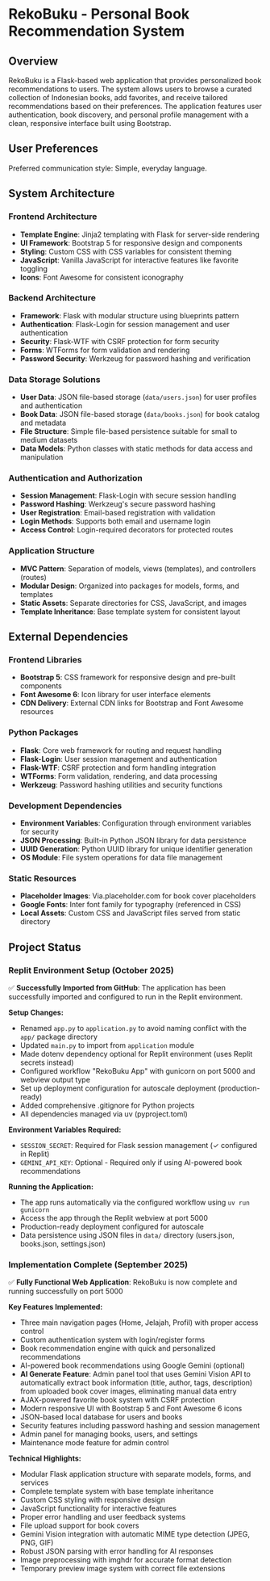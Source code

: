# RekoBuku - Personal Book Recommendation System

## Overview

RekoBuku is a Flask-based web application that provides personalized book recommendations to users. The system allows users to browse a curated collection of Indonesian books, add favorites, and receive tailored recommendations based on their preferences. The application features user authentication, book discovery, and personal profile management with a clean, responsive interface built using Bootstrap.

## User Preferences

Preferred communication style: Simple, everyday language.

## System Architecture

### Frontend Architecture
- **Template Engine**: Jinja2 templating with Flask for server-side rendering
- **UI Framework**: Bootstrap 5 for responsive design and components
- **Styling**: Custom CSS with CSS variables for consistent theming
- **JavaScript**: Vanilla JavaScript for interactive features like favorite toggling
- **Icons**: Font Awesome for consistent iconography

### Backend Architecture
- **Framework**: Flask with modular structure using blueprints pattern
- **Authentication**: Flask-Login for session management and user authentication
- **Security**: Flask-WTF with CSRF protection for form security
- **Forms**: WTForms for form validation and rendering
- **Password Security**: Werkzeug for password hashing and verification

### Data Storage Solutions
- **User Data**: JSON file-based storage (`data/users.json`) for user profiles and authentication
- **Book Data**: JSON file-based storage (`data/books.json`) for book catalog and metadata
- **File Structure**: Simple file-based persistence suitable for small to medium datasets
- **Data Models**: Python classes with static methods for data access and manipulation

### Authentication and Authorization
- **Session Management**: Flask-Login with secure session handling
- **Password Hashing**: Werkzeug's secure password hashing
- **User Registration**: Email-based registration with validation
- **Login Methods**: Supports both email and username login
- **Access Control**: Login-required decorators for protected routes

### Application Structure
- **MVC Pattern**: Separation of models, views (templates), and controllers (routes)
- **Modular Design**: Organized into packages for models, forms, and templates
- **Static Assets**: Separate directories for CSS, JavaScript, and images
- **Template Inheritance**: Base template system for consistent layout

## External Dependencies

### Frontend Libraries
- **Bootstrap 5**: CSS framework for responsive design and pre-built components
- **Font Awesome 6**: Icon library for user interface elements
- **CDN Delivery**: External CDN links for Bootstrap and Font Awesome resources

### Python Packages
- **Flask**: Core web framework for routing and request handling
- **Flask-Login**: User session management and authentication
- **Flask-WTF**: CSRF protection and form handling integration
- **WTForms**: Form validation, rendering, and data processing
- **Werkzeug**: Password hashing utilities and security functions

### Development Dependencies
- **Environment Variables**: Configuration through environment variables for security
- **JSON Processing**: Built-in Python JSON library for data persistence
- **UUID Generation**: Python UUID library for unique identifier generation
- **OS Module**: File system operations for data file management

### Static Resources
- **Placeholder Images**: Via.placeholder.com for book cover placeholders
- **Google Fonts**: Inter font family for typography (referenced in CSS)
- **Local Assets**: Custom CSS and JavaScript files served from static directory

## Project Status

### Replit Environment Setup (October 2025)
✅ **Successfully Imported from GitHub**: The application has been successfully imported and configured to run in the Replit environment.

**Setup Changes:**
- Renamed `app.py` to `application.py` to avoid naming conflict with the `app/` package directory
- Updated `main.py` to import from `application` module
- Made dotenv dependency optional for Replit environment (uses Replit secrets instead)
- Configured workflow "RekoBuku App" with gunicorn on port 5000 and webview output type
- Set up deployment configuration for autoscale deployment (production-ready)
- Added comprehensive .gitignore for Python projects
- All dependencies managed via uv (pyproject.toml)

**Environment Variables Required:**
- `SESSION_SECRET`: Required for Flask session management (✓ configured in Replit)
- `GEMINI_API_KEY`: Optional - Required only if using AI-powered book recommendations

**Running the Application:**
- The app runs automatically via the configured workflow using `uv run gunicorn`
- Access the app through the Replit webview at port 5000
- Production-ready deployment configured for autoscale
- Data persistence using JSON files in `data/` directory (users.json, books.json, settings.json)

### Implementation Complete (September 2025)
✅ **Fully Functional Web Application**: RekoBuku is now complete and running successfully on port 5000

**Key Features Implemented:**
- Three main navigation pages (Home, Jelajah, Profil) with proper access control
- Custom authentication system with login/register forms
- Book recommendation engine with quick and personalized recommendations
- AI-powered book recommendations using Google Gemini (optional)
- **AI Generate Feature**: Admin panel tool that uses Gemini Vision API to automatically extract book information (title, author, tags, description) from uploaded book cover images, eliminating manual data entry
- AJAX-powered favorite book system with CSRF protection
- Modern responsive UI with Bootstrap 5 and Font Awesome 6 icons
- JSON-based local database for users and books
- Security features including password hashing and session management
- Admin panel for managing books, users, and settings
- Maintenance mode feature for admin control

**Technical Highlights:**
- Modular Flask application structure with separate models, forms, and services
- Complete template system with base template inheritance
- Custom CSS styling with responsive design
- JavaScript functionality for interactive features
- Proper error handling and user feedback systems
- File upload support for book covers
- Gemini Vision integration with automatic MIME type detection (JPEG, PNG, GIF)
- Robust JSON parsing with error handling for AI responses
- Image preprocessing with imghdr for accurate format detection
- Temporary preview image system with correct file extensions